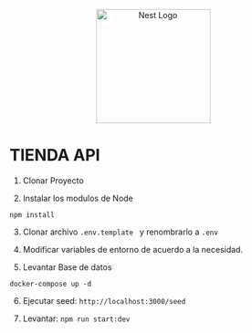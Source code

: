 <p align="center">
  <a href="http://nestjs.com/" target="blank"><img src="https://nestjs.com/img/logo-small.svg" width="200" alt="Nest Logo" /></a>
</p>

# TIENDA API

1. Clonar Proyecto

2. Instalar los modulos de Node
```
npm install
```

3. Clonar archivo ```.env.template ``` y renombrarlo a ``` .env ```

4. Modificar variables de entorno de acuerdo a la necesidad.

5. Levantar Base de datos
```
docker-compose up -d
```
6. Ejecutar seed: 
```http://localhost:3000/seed```

7. Levantar: 
```npm run start:dev```